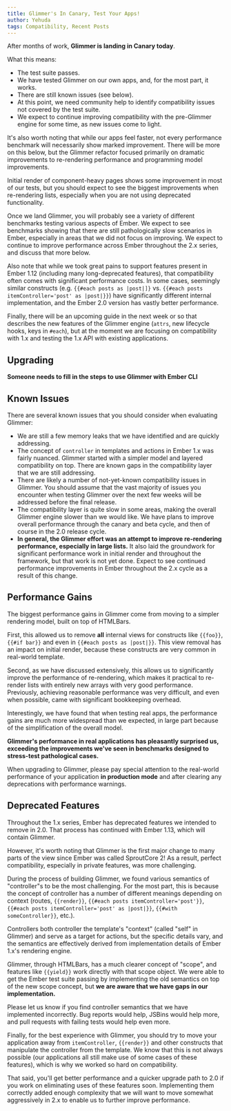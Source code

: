 ```yaml
---
title: Glimmer's In Canary, Test Your Apps!
author: Yehuda
tags: Compatibility, Recent Posts
---
```


After months of work, **Glimmer is landing in Canary today**.

What this means:

* The test suite passes.
* We have tested Glimmer on our own apps, and, for the most part, it
  works.
* There are still known issues (see below).
* At this point, we need community help to identify compatibility issues
  not covered by the test suite.
* We expect to continue improving compatibility with the pre-Glimmer
  engine for some time, as new issues come to light.

It's also worth noting that while our apps feel faster, not every
performance benchmark will necessarily show marked improvement. There
will be more on this below, but the Glimmer refactor focused primarily
on dramatic improvements to re-rendering performance and programming
model improvements.

Initial render of component-heavy pages shows some improvement in most
of our tests, but you should expect to see the biggest improvements when
re-rendering lists, especially when you are not using deprecated
functionality.

Once we land Glimmer, you will probably see a variety of different
benchmarks testing various aspects of Ember. We expect to see benchmarks
showing that there are still pathologically slow scenarios in Ember,
especially in areas that we did not focus on improving. We expect to
continue to improve performance across Ember throughout the 2.x series,
and discuss that more below.

Also note that while we took great pains to support features present in
Ember 1.12 (including many long-deprecated features), that compatibility
often comes with significant performance costs. In some cases, seemingly
similar constructs (e.g. `{{#each posts as |post|]}` vs. `{{#each posts
itemController='post' as |post|}}`) have significantly different
internal implementation, and the Ember 2.0 version has vastly better
performance.

Finally, there will be an upcoming guide in the next week or so that
describes the new features of the Glimmer engine (`attrs`, new lifecycle
hooks, keys in `#each`), but at the moment we are focusing on
compatibility with 1.x and testing the 1.x API with existing
applications.

## Upgrading

**Someone needs to fill in the steps to use Glimmer with Ember CLI**

## Known Issues

There are several known issues that you should consider when evaluating
Glimmer:

* We are still a few memory leaks that we have identified and are
  quickly addressing.
* The concept of `controller` in templates and actions in Ember 1.x was
  fairly nuanced. Glimmer started with a simpler model and layered
  compatibility on top. There are known gaps in the compatibility layer
  that we are still addressing.
* There are likely a number of not-yet-known compatibility issues in
  Glimmer. You should assume that the vast majority of issues you
  encounter when testing Glimmer over the next few weeks will be addressed
  before the final release.
* The compatibility layer is quite slow in some areas, making the
  overall Glimmer engine slower than we would like. We have plans to
  improve overall performance through the canary and beta cycle, and
  then of course in the 2.0 release cycle.
* **In general, the Glimmer effort was an attempt to improve
  re-rendering performance, especially in large lists.** It also laid
  the groundwork for significant performance work in initial render and
  throughout the framework, but that work is not yet done. Expect to see
  continued performance improvements in Ember throughout the 2.x cycle
  as a result of this change.

## Performance Gains

The biggest performance gains in Glimmer come from moving to a simpler
rendering model, built on top of HTMLBars.

First, this allowed us to remove **all** internal views for constructs
like `{{foo}}`, `{{#if bar}}` and even in `{{#each posts as |post|}}`.
This view removal has an impact on initial render, because these
constructs are very common in real-world template.

Second, as we have discussed extensively, this allows us to
significantly improve the performance of re-rendering, which makes it
practical to re-render lists with entirely new arrays with very good
performance. Previously, achieving reasonable performance was very
difficult, and even when possible, came with significant bookkeeping
overhead.

Interestingly, we have found that when testing real apps, the
performance gains are much more widespread than we expected, in large
part because of the simplification of the overall model.

**Glimmer's performance in real applications has pleasantly surprised
us, exceeding the improvements we've seen in benchmarks designed to
stress-test pathological cases.**

When upgrading to Glimmer, please pay special attention to the
real-world performance of your application **in production mode** and
after clearing any deprecations with performance warnings.

## Deprecated Features

Throughout the 1.x series, Ember has deprecated features we intended to
remove in 2.0. That process has continued with Ember 1.13, which will
contain Glimmer.

However, it's worth noting that Glimmer is the first major change to
many parts of the view since Ember was called SproutCore 2! As a result,
perfect compatibility, especially in private features, was more
challenging.

During the process of building Glimmer, we found various semantics of
"controller"s to be the most challenging. For the most part, this is
because the concept of controller has a number of different meanings
depending on context (routes, `{{render}}`, `{{#each posts
itemController='post'}}`, `{{#each posts itemController='post' as
|post|}}`, `{{#with someController}}`, etc.).

Controllers both controller the template's "context" (called "self" in
Glimmer) and serve as a target for actions, but the specific details
vary, and the semantics are effectively derived from implementation
details of Ember 1.x's rendering engine.

Glimmer, through HTMLBars, has a much clearer concept of "scope", and
features like `{{yield}}` work directly with that scope object. We were
able to get the Ember test suite passing by implementing the old
semantics on top of the new scope concept, but **we are aware that we
have gaps in our implementation.**

Please let us know if you find controller semantics that we have
implemented incorrectly. Bug reports would help, JSBins would help more,
and pull requests with failing tests would help even more.

Finally, for the best experience with Glimmer, you should try to move
your application away from `itemController`, `{{render}}` and other
constructs that manipulate the controller from the template. We know
that this is not always possible (our applications all still make
use of some cases of these features),  which is why we worked so hard on
compatibility.

That said, you'll get better performance and a quicker upgrade path to
2.0 if you work on eliminating uses of these features soon. Implementing
them correctly added enough complexity that we will want to move
somewhat aggressively in 2.x to enable us to further improve
performance.
